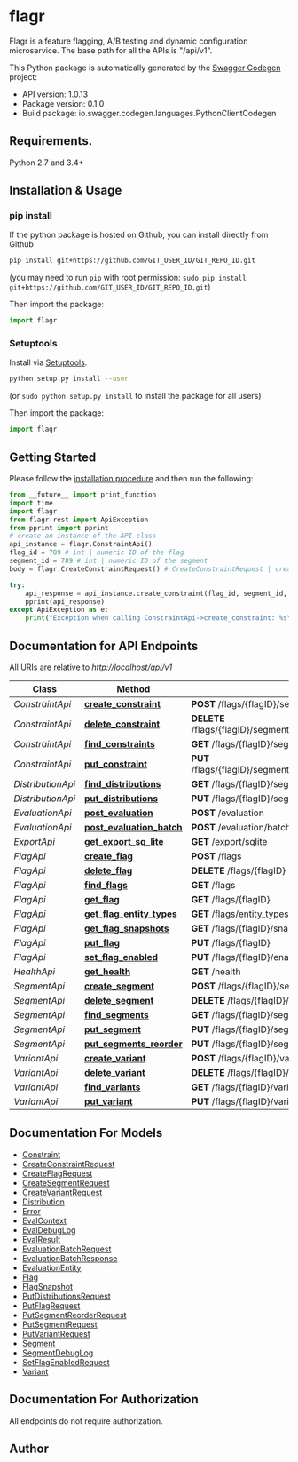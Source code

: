 # flagr
Flagr is a feature flagging, A/B testing and dynamic configuration microservice. The base path for all the APIs is \"/api/v1\". 

This Python package is automatically generated by the [Swagger Codegen](https://github.com/swagger-api/swagger-codegen) project:

- API version: 1.0.13
- Package version: 0.1.0
- Build package: io.swagger.codegen.languages.PythonClientCodegen

## Requirements.

Python 2.7 and 3.4+

## Installation & Usage
### pip install

If the python package is hosted on Github, you can install directly from Github

```sh
pip install git+https://github.com/GIT_USER_ID/GIT_REPO_ID.git
```
(you may need to run `pip` with root permission: `sudo pip install git+https://github.com/GIT_USER_ID/GIT_REPO_ID.git`)

Then import the package:
```python
import flagr 
```

### Setuptools

Install via [Setuptools](http://pypi.python.org/pypi/setuptools).

```sh
python setup.py install --user
```
(or `sudo python setup.py install` to install the package for all users)

Then import the package:
```python
import flagr
```

## Getting Started

Please follow the [installation procedure](#installation--usage) and then run the following:

```python
from __future__ import print_function
import time
import flagr
from flagr.rest import ApiException
from pprint import pprint
# create an instance of the API class
api_instance = flagr.ConstraintApi()
flag_id = 789 # int | numeric ID of the flag
segment_id = 789 # int | numeric ID of the segment
body = flagr.CreateConstraintRequest() # CreateConstraintRequest | create a constraint

try:
    api_response = api_instance.create_constraint(flag_id, segment_id, body)
    pprint(api_response)
except ApiException as e:
    print("Exception when calling ConstraintApi->create_constraint: %s\n" % e)

```

## Documentation for API Endpoints

All URIs are relative to *http://localhost/api/v1*

Class | Method | HTTP request | Description
------------ | ------------- | ------------- | -------------
*ConstraintApi* | [**create_constraint**](docs/ConstraintApi.md#create_constraint) | **POST** /flags/{flagID}/segments/{segmentID}/constraints | 
*ConstraintApi* | [**delete_constraint**](docs/ConstraintApi.md#delete_constraint) | **DELETE** /flags/{flagID}/segments/{segmentID}/constraints/{constraintID} | 
*ConstraintApi* | [**find_constraints**](docs/ConstraintApi.md#find_constraints) | **GET** /flags/{flagID}/segments/{segmentID}/constraints | 
*ConstraintApi* | [**put_constraint**](docs/ConstraintApi.md#put_constraint) | **PUT** /flags/{flagID}/segments/{segmentID}/constraints/{constraintID} | 
*DistributionApi* | [**find_distributions**](docs/DistributionApi.md#find_distributions) | **GET** /flags/{flagID}/segments/{segmentID}/distributions | 
*DistributionApi* | [**put_distributions**](docs/DistributionApi.md#put_distributions) | **PUT** /flags/{flagID}/segments/{segmentID}/distributions | 
*EvaluationApi* | [**post_evaluation**](docs/EvaluationApi.md#post_evaluation) | **POST** /evaluation | 
*EvaluationApi* | [**post_evaluation_batch**](docs/EvaluationApi.md#post_evaluation_batch) | **POST** /evaluation/batch | 
*ExportApi* | [**get_export_sq_lite**](docs/ExportApi.md#get_export_sq_lite) | **GET** /export/sqlite | 
*FlagApi* | [**create_flag**](docs/FlagApi.md#create_flag) | **POST** /flags | 
*FlagApi* | [**delete_flag**](docs/FlagApi.md#delete_flag) | **DELETE** /flags/{flagID} | 
*FlagApi* | [**find_flags**](docs/FlagApi.md#find_flags) | **GET** /flags | 
*FlagApi* | [**get_flag**](docs/FlagApi.md#get_flag) | **GET** /flags/{flagID} | 
*FlagApi* | [**get_flag_entity_types**](docs/FlagApi.md#get_flag_entity_types) | **GET** /flags/entity_types | 
*FlagApi* | [**get_flag_snapshots**](docs/FlagApi.md#get_flag_snapshots) | **GET** /flags/{flagID}/snapshots | 
*FlagApi* | [**put_flag**](docs/FlagApi.md#put_flag) | **PUT** /flags/{flagID} | 
*FlagApi* | [**set_flag_enabled**](docs/FlagApi.md#set_flag_enabled) | **PUT** /flags/{flagID}/enabled | 
*HealthApi* | [**get_health**](docs/HealthApi.md#get_health) | **GET** /health | 
*SegmentApi* | [**create_segment**](docs/SegmentApi.md#create_segment) | **POST** /flags/{flagID}/segments | 
*SegmentApi* | [**delete_segment**](docs/SegmentApi.md#delete_segment) | **DELETE** /flags/{flagID}/segments/{segmentID} | 
*SegmentApi* | [**find_segments**](docs/SegmentApi.md#find_segments) | **GET** /flags/{flagID}/segments | 
*SegmentApi* | [**put_segment**](docs/SegmentApi.md#put_segment) | **PUT** /flags/{flagID}/segments/{segmentID} | 
*SegmentApi* | [**put_segments_reorder**](docs/SegmentApi.md#put_segments_reorder) | **PUT** /flags/{flagID}/segments/reorder | 
*VariantApi* | [**create_variant**](docs/VariantApi.md#create_variant) | **POST** /flags/{flagID}/variants | 
*VariantApi* | [**delete_variant**](docs/VariantApi.md#delete_variant) | **DELETE** /flags/{flagID}/variants/{variantID} | 
*VariantApi* | [**find_variants**](docs/VariantApi.md#find_variants) | **GET** /flags/{flagID}/variants | 
*VariantApi* | [**put_variant**](docs/VariantApi.md#put_variant) | **PUT** /flags/{flagID}/variants/{variantID} | 


## Documentation For Models

 - [Constraint](docs/Constraint.md)
 - [CreateConstraintRequest](docs/CreateConstraintRequest.md)
 - [CreateFlagRequest](docs/CreateFlagRequest.md)
 - [CreateSegmentRequest](docs/CreateSegmentRequest.md)
 - [CreateVariantRequest](docs/CreateVariantRequest.md)
 - [Distribution](docs/Distribution.md)
 - [Error](docs/Error.md)
 - [EvalContext](docs/EvalContext.md)
 - [EvalDebugLog](docs/EvalDebugLog.md)
 - [EvalResult](docs/EvalResult.md)
 - [EvaluationBatchRequest](docs/EvaluationBatchRequest.md)
 - [EvaluationBatchResponse](docs/EvaluationBatchResponse.md)
 - [EvaluationEntity](docs/EvaluationEntity.md)
 - [Flag](docs/Flag.md)
 - [FlagSnapshot](docs/FlagSnapshot.md)
 - [PutDistributionsRequest](docs/PutDistributionsRequest.md)
 - [PutFlagRequest](docs/PutFlagRequest.md)
 - [PutSegmentReorderRequest](docs/PutSegmentReorderRequest.md)
 - [PutSegmentRequest](docs/PutSegmentRequest.md)
 - [PutVariantRequest](docs/PutVariantRequest.md)
 - [Segment](docs/Segment.md)
 - [SegmentDebugLog](docs/SegmentDebugLog.md)
 - [SetFlagEnabledRequest](docs/SetFlagEnabledRequest.md)
 - [Variant](docs/Variant.md)


## Documentation For Authorization

 All endpoints do not require authorization.


## Author




